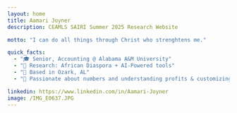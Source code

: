 ```yaml
---
layout: home
title: Aamari Joyner
description: CEAMLS SAIRI Summer 2025 Research Website

motto: "I can do all things through Christ who strenghtens me."

quick_facts:
  - "🎓 Senior, Accounting @ Alabama A&M University"
  - "🔬 Research: African Diaspora + AI-Powered tools"
  - "📍 Based in Ozark, AL"
  - "🚀 Passionate about numbers and understanding profits & customizing different jewelry pieces "

linkedin: https://www.linkedin.com/in/Aamari-Joyner
image: /IMG_E0637.JPG
---
```

